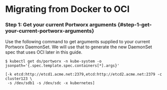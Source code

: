 # Migrating from Docker to OCI



### Step 1: Get your current Portworx arguments {#step-1-get-your-current-portworx-arguments}

Use the following command to get arguments supplied to your current Portworx DaemonSet. We will use that to generate the new DaemonSet spec that uses OCI later in this guide.

```text
$ kubectl get ds/portworx -n kube-system -o jsonpath='{.spec.template.spec.containers[*].args}'

[-k etcd:http://etcd1.acme.net:2379,etcd:http://etcd2.acme.net:2379 -c cluster123 \
 -s /dev/sdb1 -s /dev/sdc -x kubernetes]
```

